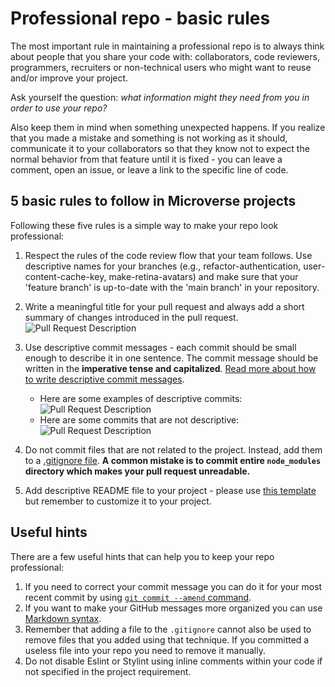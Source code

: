 # Professional repo - basic rules

The most important rule in maintaining a professional repo is to always think about people that you share your code with: collaborators, code reviewers, programmers, recruiters or non-technical users who might want to reuse and/or improve your project.

Ask yourself the question: *what information might they need from you in order to use your repo?*

Also keep them in mind when something unexpected happens. If you realize that you made a mistake and something is not working as it should, communicate it to your collaborators so that they know not to expect the normal behavior from that feature until it is fixed - you can leave a comment, open an issue, or leave a link to the specific line of code.

## 5 basic rules to follow in Microverse projects

Following these five rules is a simple way to make your repo look professional:

1. Respect the rules of the code review flow that your team follows. Use descriptive names for your branches (e.g., refactor-authentication, user-content-cache-key, make-retina-avatars) and make sure that your 'feature branch' is up-to-date with the 'main branch' in your repository.

2. Write a meaningful title for your pull request and always add a short summary of changes introduced in the pull request.
    ![Pull Request Description](../images/pull_request_desc.gif)

3. Use descriptive commit messages - each commit should be small enough to describe it in one sentence. The commit message should be written in the **imperative tense and capitalized**. [Read more about how to write descriptive commit messages](https://www.freecodecamp.org/news/level-you-up-to-awesome-commit-messages-a85558cb90e8).
     - Here are some examples of descriptive commits:
         ![Pull Request Description](../images/descriptive_commits_example.png)
     - Here are some commits that are not descriptive:
         ![Pull Request Description](../images/not_descriptive_commits.png)
  
4. Do not commit files that are not related to the project. Instead, add them to a [.gitignore file](https://www.freecodecamp.org/news/gitignore-what-is-it-and-how-to-add-to-repo/). **A common mistake is to commit entire `node_modules` directory which makes your pull request unreadable.**

5. Add descriptive README file to your project - please use [this template](https://github.com/microverseinc/readme-template) but remember to customize it to your project.

## Useful hints

There are a few useful hints that can help you to keep your repo professional:

1. If you need to correct your commit message you can do it for your most recent commit by using [`git commit --amend` command](https://www.atlassian.com/git/tutorials/rewriting-history#git-commit--amend). 
2. If you want to make your GitHub messages more organized you can use [Markdown syntax](https://guides.github.com/features/mastering-markdown/).
3. Remember that adding a file to the `.gitignore` cannot also be used to remove files that you added using that technique. If you committed a useless file into your repo you need to remove it manually.
4. Do not disable Eslint or Stylint using inline comments within your code if not specified in the project requirement.
